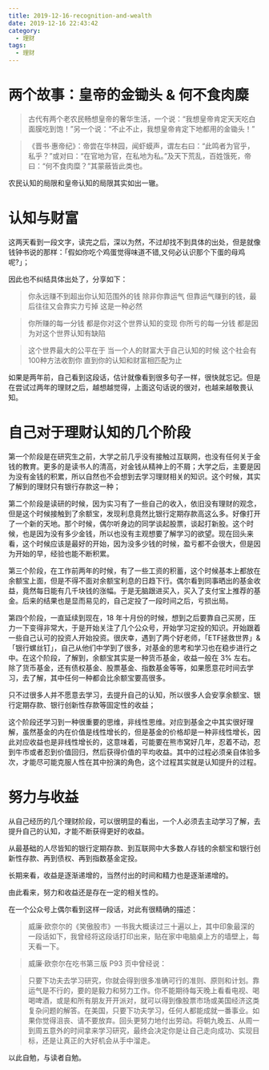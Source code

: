 ```yaml
---
title: 2019-12-16-recognition-and-wealth
date: 2019-12-16 22:43:42
category:
  - 理财
tags:
  - 理财
---
```




# 两个故事：皇帝的金锄头 & 何不食肉糜

> 古代有两个老农民畅想皇帝的奢华生活，一个说：“我想皇帝肯定天天吃白面膜吃到饱！”另一个说：“不止不止，我想皇帝肯定下地都用的金锄头！”

> 《晋书·惠帝纪》：帝尝在华林园，闻虾蟆声，谓左右曰：“此鸣者为官乎，私乎？”或对曰：“在官地为官，在私地为私。”及天下荒乱，百姓饿死，帝曰：“何不食肉糜？”其蒙蔽皆此类也。

农民认知的局限和皇帝认知的局限其实如出一辙。

# 认知与财富

这两天看到一段文字，读完之后，深以为然，不过却找不到具体的出处，但是就像钱钟书说的那样：「假如你吃个鸡蛋觉得味道不错,又何必认识那个下蛋的母鸡呢?」；

因此也不纠结具体出处了，分享如下：

> 你永远赚不到超出你认知范围外的钱
> 除非你靠运气
> 但靠运气赚到的钱，最后往往又会靠实力亏掉
> 这是一种必然

> 你所赚的每一分钱
> 都是你对这个世界认知的变现
> 你所亏的每一分钱
> 都是因为对这个世界认知有缺陷

> 这个世界最大的公平在于
> 当一个人的财富大于自己认知的时候
> 这个社会有100种方法收割你
> 直到你的认知和财富相匹配为止

如果是两年前，自己看到这段话，估计就像看到很多句子一样，很快就忘记。但是在尝试过两年的理财之后，越想越觉得，上面这句话说的很对，也越来越敬畏认知。

# 自己对于理财认知的几个阶段

第一个阶段是在研究生之前，大学之前几乎没有接触过互联网，也没有任何关于金钱的教育。更多的是读书人的清高，对金钱从精神上的不屑；大学之后，主要是因为没有金钱的积累，所以自然也不会想到去学习理财相关的知识。这个时候，其实了解到的理财只有银行存款这一种；

第二个阶段是读研的时候，因为实习有了一些自己的收入，依旧没有理财的观念，但是这个时候接触到了余额宝，发现利息竟然比银行定期存款高这么多。好像打开了一个新的天地。那个时候，偶尔听身边的同学谈起股票，谈起打新股。这个时候，也是因为没有多少金钱，所以也没有主观想要了解学习的欲望。现在回头来看，这个时候应该是最好的开始，因为没多少钱的时候，盈亏都不会很大，但是因为开始的早，经验也能不断积累。

第三个阶段，在工作前两年的时候，有了一些工资的积蓄，这个时候基本上都放在余额宝上面，但是不得不面对余额宝利息的日趋下行。偶尔看到同事晒出的基金收益，竟然每日能有几千块钱的涨幅。于是无脑跟进买入，买入了支付宝上推荐的基金。后来的结果也是显而易见的，自己定投了一段时间之后，亏损出局。

第四个阶段，一直延续到现在，18 年十月份的时候，想到之后要靠自己买房，压力一下变得非常大，于是开始关注了几个公众号，开始学习定投的知识。开始跟着一些自己认可的投资人开始投资。很庆幸，遇到了两个好老师，「ETF拯救世界」&「银行螺丝钉」，自己从他们中学到了很多，对基金的思考和学习也在稳步进行之中。在这个阶段，了解到，余额宝其实是一种货币基金，收益一般在 3% 左右。除了货币基金，还有债权基金、股票基金、指数基金等等，如果愿意花时间去学习，去了解，其中任何一种都会比余额宝要高很多。

只不过很多人并不愿意去学习，去提升自己的认知，所以很多人会安享余额宝、银行定期存款、银行创新性存款等固定性的收益；

这个阶段还学习到一种很重要的思维，非线性思维。对应到基金之中其实很好理解，虽然基金的内在价值是线性增长的，但是基金的价格却是一种非线性增长，因此对应收益也是非线性增长的，这意味着，可能要在熊市窝好几年，忍着不动，忍到牛市或者忍到价值回归，然后获得价值的平均收益。其中的过程必须亲自体验多次，才能尽可能克服人性在其中扮演的角色，这个过程其实就是认知提升的过程。

# 努力与收益

从自己经历的几个理财阶段，可以很明显的看出，一个人必须去主动学习了解，去提升自己的认知，才能不断获得更好的收益。

从最基础的人尽皆知的银行定期存款、到互联网中大多数人存钱的余额宝和银行创新性存款、再到债权、再到指数基金定投。

长期来看，收益是逐渐递增的，当然付出的时间和精力也是逐渐递增的。

由此看来，努力和收益还是存在一定的相关性的。

在一个公众号上偶尔看到这样一段话，对此有很精确的描述：

> 威廉·欧奈尔的《笑傲股市》一书我大概读过三十遍以上，其中印象最深的一段话如下，我曾经将这段话打印出来，贴在家中电脑桌上方的墙壁上，每天看一下。

> 威廉·欧奈尔在吃书第三版 P93 页中曾经说：

> 只要下功夫去学习研究，你就会得到很多准确可行的准则、原则和计划。靠运气是不行的，要的是毅力和努力工作。你不能期待每天晚上看看电视、喝喝啤酒，或是和所有朋友开开派对，就可以得到像股票市场或美国经济这类复杂问题的解答。在美国，只要下功夫学习，任何人都能成就一番事业。如果你觉得沮丧、请不要放弃。回头更努力地付出劳动。将朝九晚五、从周一到周五意外的时间拿来学习研究，最终会决定你是让自己走向成功、实现目标，还是让真正的大好机会从手中溜走。

以此自勉，与读者自勉。


